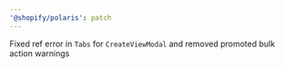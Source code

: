 ```yaml
---
'@shopify/polaris': patch
---
```


Fixed ref error in `Tabs` for `CreateViewModal` and removed promoted bulk action warnings
